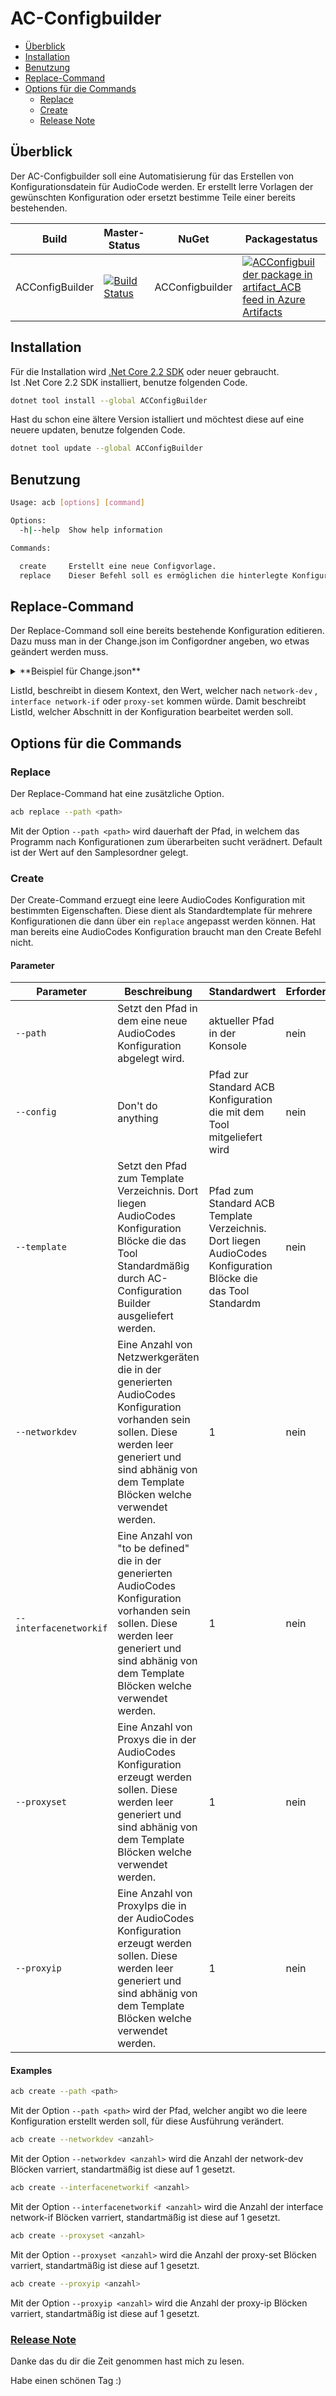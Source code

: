 # AC-Configbuilder

[//]: # (TOC Begin)
* [Überblick](#überblick)
* [Installation](#installation)
* [Benutzung](#benutzung)
* [Replace-Command](#replace-command)
* [Options für die Commands](#options-für-die-commands)
	* [Replace](#replace)
	* [Create](#create)
	* [Release Note](#release-notehttpsgithub.comac-fernglasac-configbuilderblobver.01releasenote.md)

[//]: # (TOC End)


## Überblick

Der AC-Configbuilder soll eine Automatisierung für das Erstellen von Konfigurationsdatein für AudioCode werden.
Er erstellt lerre Vorlagen der gewünschten Konfiguration oder ersetzt bestimme Teile einer bereits bestehenden.



| Build           | Master-Status                            | NuGet           | Packagestatus                            |
|-----------------|------------------------------------------|-----------------|------------------------------------------|
| ACConfigBuilder | [![Build Status](https://dev.azure.com/dominikmangatter/ACConfigBuilder/_apis/build/status/AC-Fernglas.AC-Configbuilder%20(1)?branchName=master)](https://dev.azure.com/dominikmangatter/ACConfigBuilder/_build/latest?definitionId=7&branchName=master) | ACConfigbuilder | [![ACConfigbuilder package in artifact_ACB feed in Azure Artifacts](https://feeds.dev.azure.com/dominikmangatter/_apis/public/Packaging/Feeds/029c8be4-1017-41ac-9482-75d3c6d96884/Packages/62646a40-7810-4d42-9c39-b8b78d3f5ba8/Badge)](https://dev.azure.com/dominikmangatter/ACConfigBuilder/_packaging?_a=package&feed=029c8be4-1017-41ac-9482-75d3c6d96884&package=62646a40-7810-4d42-9c39-b8b78d3f5ba8&preferRelease=true) |

## Installation

Für die Installation wird [.Net Core 2.2 SDK](https://dotnet.microsoft.com/download) oder neuer gebraucht. <br>
Ist .Net Core 2.2 SDK installiert, benutze folgenden Code.

```bash
dotnet tool install --global ACConfigBuilder
```

Hast du schon eine ältere Version istalliert und möchtest diese auf eine neuere updaten, benutze folgenden Code.

```bash
dotnet tool update --global ACConfigBuilder
```


## Benutzung

```bash
Usage: acb [options] [command]

Options:
  -h|--help  Show help information

Commands:

  create     Erstellt eine neue Configvorlage.
  replace    Dieser Befehl soll es ermöglichen die hinterlegte Konfiguration zu editieren. 
```

## Replace-Command

Der Replace-Command soll eine bereits bestehende Konfiguration editieren. 
Dazu muss man in der Change.json im Configordner angeben, wo etwas geändert werden muss.

<details close>

<summary>**Beispiel für Change.json**</summary>

```
{
    "configurenetwork": {
      "networkdev": [
        {
          "listid": <\value>,
          "vlan": "<\value>",
          "underlyingif": "<\value>",
          "Name" : "<\value>",
          "tag": "<\value>"
        }
      ],
      "interfacenetworkif":[
        {
          "listid": <\value>,
          "apptype": "<\value>",
          "ipaddress":"<\value>",
          "prefixlength": <\value>,
          "gateway": "<\value>",
          "Name": "<\value>",
          "underlyingdev": "<\value>"
        }
      ]
    },
    "configureviop":{
      "proxyset":[
        {
          "listid": <\value>,
          "proxyname": "<\value>",
          "proxyenablekeepalive": "<\value>",
          "srdname":"<\value>",
          "sbcipv4sipintname": "<\value>",
          "keepalivefailresp":"<\value>",
          "successdetectretries": <\vaule>,
          "successdetectint" : <\value>,
          "proxyredundancymode" : "<\value>",
          "isproxyhotswap": <\value>,
          "proxyloadbalancingmethod": <\value>,
          "minactiveservlb": <\value>
        }
      ],
      "proxyip":[
        {
          "ip": "<\value>",
          "proxyadress": "<\value>",
          "transporttype": "<\value>"
        }
      ]
    }
}
```  
</details>

ListId, beschreibt in diesem Kontext, den Wert, welcher nach `network-dev` , `interface network-if` oder `proxy-set` kommen würde. 
Damit beschreibt ListId, welcher Abschnitt in der Konfiguration bearbeitet werden soll.

## Options für die Commands

### Replace
Der Replace-Command hat eine zusätzliche Option.

```bash 
acb replace --path <path>
```

Mit der Option `--path <path>` wird dauerhaft der Pfad, in welchem das Programm nach Konfigurationen zum überarbeiten sucht verädnert.
Default ist der Wert auf den Samplesordner gelegt.

### Create

Der Create-Command erzuegt eine leere AudioCodes Konfiguration mit bestimmten Eigenschaften. Diese dient als Standardtemplate für mehrere Konfigurationen die dann über ein `replace` angepasst werden können. Hat man bereits eine AudioCodes Konfiguration braucht man den Create Befehl nicht.


#### Parameter

| Parameter              | Beschreibung                             | Standardwert                             | Erforderlich | Typ    |
|------------------------|------------------------------------------|------------------------------------------|--------------|--------|
| `--path`               | Setzt den Pfad in dem eine neue AudioCodes Konfiguration abgelegt wird. | aktueller Pfad in der Konsole            | nein         | string |
| `--config`             | Don't do anything                        | Pfad zur Standard ACB Konfiguration die mit dem Tool mitgeliefert wird | nein         | string |
| `--template`           | Setzt den Pfad zum Template Verzeichnis. Dort liegen AudioCodes Konfiguration Blöcke die das Tool Standardmäßig durch AC-Configuration Builder ausgeliefert werden. | Pfad zum Standard ACB Template Verzeichnis. Dort liegen AudioCodes Konfiguration Blöcke die das Tool Standardm | nein         | string |
| `--networkdev`         | Eine Anzahl von Netzwerkgeräten die in der generierten AudioCodes Konfiguration vorhanden sein sollen. Diese werden leer generiert und sind abhänig von dem Template Blöcken welche verwendet werden. | 1                                        | nein         | number |
| `--interfacenetworkif` | Eine Anzahl von "to be defined" die in der generierten AudioCodes Konfiguration vorhanden sein sollen. Diese werden leer generiert und sind abhänig von dem Template Blöcken welche verwendet werden. | 1                                        | nein         | number |
| `--proxyset`           | Eine Anzahl von Proxys die in der AudioCodes Konfiguration erzeugt werden sollen. Diese werden leer generiert und sind abhänig von dem Template Blöcken welche verwendet werden. | 1                                        | nein         | number |
| `--proxyip`            | Eine Anzahl von ProxyIps die in der AudioCodes Konfiguration erzeugt werden sollen. Diese werden leer generiert und sind abhänig von dem Template Blöcken welche verwendet werden. | 1                                        | nein         | number |



#### Examples

```bash
acb create --path <path>
```

Mit der Option `--path <path>` wird der Pfad, welcher angibt wo die leere Konfiguration erstellt werden soll, für diese Ausführung verändert.

```bash
acb create --networkdev <anzahl>
```

Mit der Option `--networkdev <anzahl>` wird die Anzahl der network-dev Blöcken varriert, standartmäßig ist diese auf 1 gesetzt.

```bash
acb create --interfacenetworkif <anzahl>
```

Mit der Option ```--interfacenetworkif <anzahl>``` wird die Anzahl der interface network-if Blöcken varriert, standartmäßig ist diese auf 1 gesetzt.

```bash
acb create --proxyset <anzahl>
```

Mit der Option ```--proxyset <anzahl>``` wird die Anzahl der proxy-set Blöcken varriert, standartmäßig ist diese auf 1 gesetzt.

```bash
acb create --proxyip <anzahl>
```

Mit der Option `--proxyip <anzahl>` wird die Anzahl der proxy-ip Blöcken varriert, standartmäßig ist diese auf 1 gesetzt.

### [Release Note](https://github.com/AC-Fernglas/AC-Configbuilder/blob/master/ReleaseNote.md)

Danke das du dir die Zeit genommen hast mich zu lesen.

Habe einen schönen Tag :)
